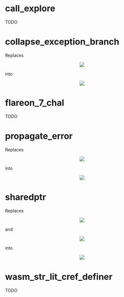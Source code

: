 # call_explore
TODO

# collapse_exception_branch
Replaces
<p align='center'>
<img src='https://github.com/mostobriv/herast/blob/main/pictures/collapse_exception_before.png'>
</p>  
into
<p align='center'>
<img src='https://github.com/mostobriv/herast/blob/main/pictures/collapse_exception_after.png'>
</p>  


# flareon_7_chal
TODO

# propagate_error
Replaces
<p align='center'>
<img src='https://github.com/mostobriv/herast/blob/main/pictures/propagate_error_before.png'>
</p>  
into
<p align='center'>
<img src='https://github.com/mostobriv/herast/blob/main/pictures/propagate_error_after.png'>
</p>  

# sharedptr
Replaces
<p align='center'>
<img src='https://github.com/mostobriv/herast/blob/main/pictures/sharedptr_before1.png'>
</p>  
and  
<p align='center'>
<img src='https://github.com/mostobriv/herast/blob/main/pictures/sharedptr_before2.png'>
</p>  
into  
<p align='center'>
<img src='https://github.com/mostobriv/herast/blob/main/pictures/sharedptr_after.png'>
</p>  

# wasm_str_lit_cref_definer
TODO